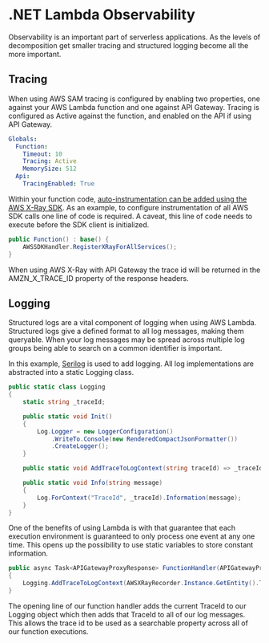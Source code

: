 # .NET Lambda Observability

Observability is an important part of serverless applications. As the levels of decomposition get smaller tracing and structured logging become all the more important.

## Tracing

When using AWS SAM tracing is configured by enabling two properties, one against your AWS Lambda function and one against API Gateway. Tracing is configured as Active against the function, and enabled on the API if using API Gateway.

``` yaml
Globals:
  Function:
    Timeout: 10
    Tracing: Active
    MemorySize: 512
  Api:
    TracingEnabled: True
```

Within your function code, [auto-instrumentation can be added using the AWS X-Ray SDK](https://docs.aws.amazon.com/xray/latest/devguide/xray-sdk-dotnet.html). As an example, to configure instrumentation of all AWS SDK calls one line of code is required. A caveat, this line of code needs to execute before the SDK client is initialized.

```c#
public Function() : base() {
    AWSSDKHandler.RegisterXRayForAllServices();
}
```

When using AWS X-Ray with API Gateway the trace id will be returned in the AMZN_X_TRACE_ID property of the response headers.

## Logging

Structured logs are a vital component of logging when using AWS Lambda. Structured logs give a defined format to all log messages, making them queryable. When your log messages may be spread across multiple log groups being able to search on a common identifier is important.

In this example, [Serilog](https://serilog.net/) is used to add logging. All log implementations are abstracted into a static Logging class.

```c#
public static class Logging
{
    static string _traceId;

    public static void Init()
    {
        Log.Logger = new LoggerConfiguration()
            .WriteTo.Console(new RenderedCompactJsonFormatter())
            .CreateLogger();
    }

    public static void AddTraceToLogContext(string traceId) => _traceId = traceId;

    public static void Info(string message)
    {
        Log.ForContext("TraceId", _traceId).Information(message);
    }
}
```

One of the benefits of using Lambda is with that guarantee that each execution environment is guaranteed to only process one event at any one time. This opens up the possibility to use static variables to store constant information.

```c#
public async Task<APIGatewayProxyResponse> FunctionHandler(APIGatewayProxyRequest request, ILambdaContext context)
{
    Logging.AddTraceToLogContext(AWSXRayRecorder.Instance.GetEntity().TraceId);
}
```

The opening line of our function handler adds the current TraceId to our Logging object which then adds that TraceId to all of our log messages. This allows the trace id to be used as a searchable property across all of our function executions.

